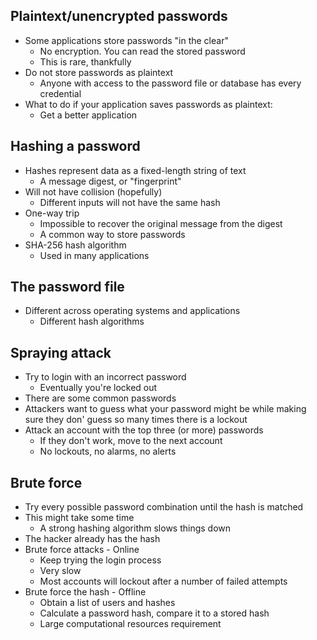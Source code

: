 ## Plaintext/unencrypted passwords
- Some applications store passwords "in the clear"
	- No encryption. You can read the stored password
	- This is rare, thankfully
- Do not store passwords as plaintext
	- Anyone with access to the password file or database has every credential
- What to do if your application saves passwords as plaintext:
	- Get a better application
## Hashing a password
- Hashes represent data as a fixed-length string of text
	- A message digest, or "fingerprint"
- Will not have collision (hopefully)
	- Different inputs will not have the same hash
- One-way trip
	- Impossible to recover the original message from the digest
	- A common way to store passwords
- SHA-256 hash algorithm
	- Used in many applications
## The password file
- Different across operating systems and applications
	- Different hash algorithms
## Spraying attack
- Try to login with an incorrect password
	- Eventually you're locked out
- There are some common passwords
- Attackers want to guess what your password might be while making sure they don' guess so many times there is a lockout
- Attack an account with the top three (or more) passwords
	- If they don't work, move to the next account
	- No lockouts, no alarms, no alerts
## Brute force
- Try every possible password combination until the hash is matched
- This might take some time
	- A strong hashing algorithm slows things down
- The hacker already has the hash
- Brute force attacks - Online
	- Keep trying the login process
	- Very slow
	- Most accounts will lockout after a number of failed attempts
- Brute force the hash - Offline
	- Obtain a list of users and hashes
	- Calculate a password hash, compare it to a stored hash
	- Large computational resources requirement

